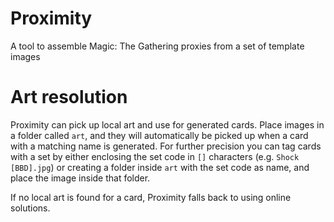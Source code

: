 # Proximity
A tool to assemble Magic: The Gathering proxies from a set of template images

# Art resolution
Proximity can pick up local art and use for generated cards. Place images in a
folder called `art`, and they will automatically be picked up when a card with
a matching name is generated. For further precision you can tag cards with a set 
by either enclosing the set code in  `[]` characters (e.g. `Shock [BBD].jpg`) or
creating a folder inside `art` with the set code as name, and place the image 
inside that folder.

If no local art is found for a card, Proximity falls back to using online solutions.